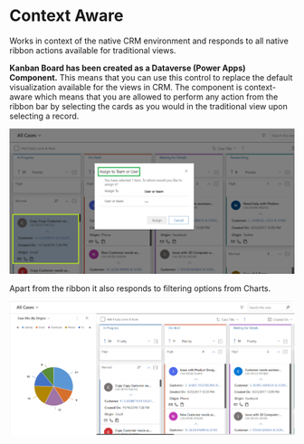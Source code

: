 # Context Aware

Works in context of the native CRM environment and responds to all native ribbon actions available for traditional views.

**Kanban Board has been created as a Dataverse (Power Apps) Component.** This means that you can use this control to replace the default visualization available for the views in CRM. The component is context-aware which means that you are allowed to perform any action from the ribbon bar by selecting the cards as you would in the traditional view upon selecting a record.

![](../../.gitbook/assets/Assign.png)

Apart from the ribbon it also responds to filtering options from Charts.

![](<../../.gitbook/assets/Chart (1).png>)
